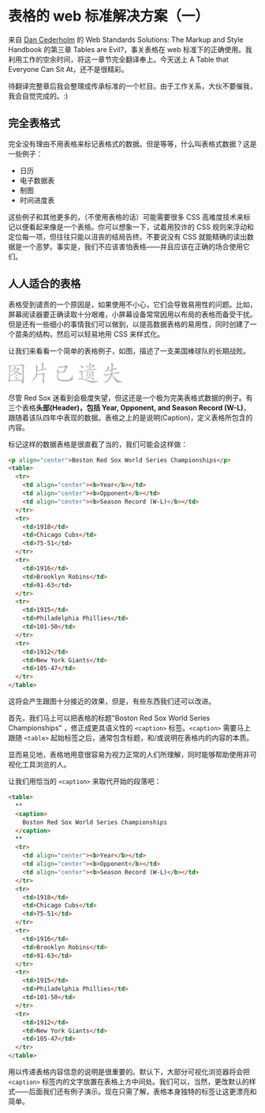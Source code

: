 # 表格的 web 标准解决方案（一）

来自 [Dan Cederholm][0] 的 Web Standards Solutions: The Markup and Style Handbook 的第三章 Tables are Evil?，事关表格在 web 标准下的正确使用。我利用工作的空余时间，将这一章节完全翻译奉上。今天送上 A Table that Everyone Can Sit At，还不是很精彩。

待翻译完整章后我会整理成传承标准的一个栏目。由于工作关系，大伙不要催我，我会自觉完成的。:)

## 完全表格式

完全没有理由不用表格来标记表格式的数据。但是等等，什么叫表格式数据？这是一些例子：

- 日历
- 电子数据表
- 制图
- 时间进度表

这些例子和其他更多的，（不使用表格的话）可能需要很多 CSS 高难度技术来标记以便看起来像是一个表格。你可以想象一下，试着用狡诈的 CSS 规则来浮动和定位每一项，但往往只能以沮丧的结局告终。不要说没有 CSS 就能精确的读出数据是一个恶梦。事实是，我们不应该害怕表格——并且应该在正确的场合使用它们。

## 人人适合的表格

表格受到谴责的一个原因是，如果使用不小心，它们会导致易用性的问题。比如，屏幕阅读器要正确读取十分艰难，小屏幕设备常常因用以布局的表格而备受干扰。但是还有一些细小的事情我们可以做到，以提高数据表格的易用性，同时创建了一个苗条的结构，然后可以轻易地用 CSS 来样式化。

让我们来看看一个简单的表格例子，如图，描述了一支美国棒球队的长期战败。

![](/assets/missing.png)

尽管 Red Sox 迷看到会极度失望，但这还是一个极为完美表格式数据的例子。有三个表格**头部(Header)，包括 Year, Opponent, and Season Record (W-L)**，跟随着该队四年中表现的数据。表格之上的是说明(Caption)，定义表格所包含的内容。

标记这样的数据表格是很直截了当的，我们可能会这样做：

```html
<p align="center">Boston Red Sox World Series Championships</p>
<table>
  <tr>
    <td align="center"><b>Year</b></td>
    <td align="center"><b>Opponent</b></td>
    <td align="center"><b>Season Record (W-L)</b></td>
  </tr>
  <tr>
    <td>1918</td>
    <td>Chicago Cubs</td>
    <td>75-51</td>
  </tr>
  <tr>
    <td>1916</td>
    <td>Brooklyn Robins</td>
    <td>91-63</td>
  </tr>
  <tr>
    <td>1915</td>
    <td>Philadelphia Phillies</td>
    <td>101-50</td>
  </tr>
  <tr>
    <td>1912</td>
    <td>New York Giants</td>
    <td>105-47</td>
  </tr>
</table>
```

这将会产生跟图十分接近的效果，但是，有些东西我们还可以改进。

首先，我们马上可以把表格的标题"Boston Red Sox World Series Championships" ，修正成更具语义性的 `<caption>` 标签。`<caption>` 需要马上跟随 `<table>` 起始标签之后，通常包含标题，和/或说明在表格内的内容的本质。

显而易见地，表格地用意很容易为视力正常的人们所理解，同时能够帮助使用非可视化工具浏览的人。

让我们用恰当的 `<caption>` 来取代开始的段落吧：

```html
<table>
  **
  <caption>
    Boston Red Sox World Series Championships
  </caption>
  **
  <tr>
    <td align="center"><b>Year</b></td>
    <td align="center"><b>Opponent</b></td>
    <td align="center"><b>Season Record (W-L)</b></td>
  </tr>
  <tr>
    <td>1918</td>
    <td>Chicago Cubs</td>
    <td>75-51</td>
  </tr>
  <tr>
    <td>1916</td>
    <td>Brooklyn Robins</td>
    <td>91-63</td>
  </tr>
  <tr>
    <td>1915</td>
    <td>Philadelphia Phillies</td>
    <td>101-50</td>
  </tr>
  <tr>
    <td>1912</td>
    <td>New York Giants</td>
    <td>105-47</td>
  </tr>
</table>
```

用以传递表格内容信息的说明是很重要的。默认下，大部分可视化浏览器将会把 `<caption>` 标签内的文字放置在表格上方中间处。我们可以，当然，更改默认的样式——后面我们还有例子演示。现在只需了解，表格本身独特的标签让这更漂亮和简单。

[0]: http://simplebits.com
